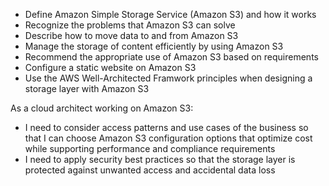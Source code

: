- Define Amazon Simple Storage Service (Amazon S3) and how it works 
- Recognize the problems that Amazon S3 can solve 
- Describe how to move data to and from Amazon S3
- Manage the storage of content efficiently by using Amazon S3
- Recommend the appropriate use of Amazon S3 based on requirements 
- Configure a static website on Amazon S3
- Use the AWS Well-Architected Framwork principles when designing a storage layer with Amazon S3

As a cloud architect working on Amazon S3:
- I need to consider access patterns and use cases of the business so that I can choose Amazon S3 configuration options that optimize cost while supporting performance and compliance requirements 
- I need to apply security best practices so that the storage layer is protected against unwanted access and accidental data loss 
